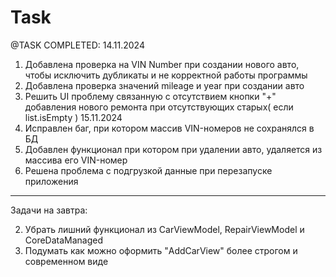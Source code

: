#                                      Task


@TASK COMPLETED:
14.11.2024
1. Добавлена проверка на VIN Number при создании нового авто, чтобы исключить дубликаты и не корректной работы программы
2. Добавлена проверка значений mileage и year при создании авто
3. Решить UI проблему связанную с отсутствием кнопки "+" добавления нового ремонта при отсутствующих старых( если list.isEmpty )
15.11.2024
4. Исправлен баг, при котором массив VIN-номеров не сохранялся в БД
5. Добавлен функционал при котором при удалении авто, удаляется из массива его VIN-номер
6. Решена проблема с подгрузкой данные при перезапуске приложения
---------------------------------------------------------------------------------------------------------------------------------------------------

Задачи на завтра: 

2. Убрать лишний функционал из CarViewModel, RepairViewModel и CoreDataManaged
3. Подумать как можно оформить "AddCarView" более строгом и современном виде
